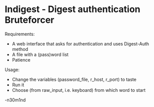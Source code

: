 # Indigest - Digest authentication Bruteforcer

Requirements:
* A web interface that asks for authentication and uses Digest-Auth method
* A file with a (pass)word list
* Patience

Usage:
* Change the variables (password_file, r_host, r_port) to taste
* Run it
* Choose (from raw_input, i.e. keyboard) from which word to start

-n30m1nd
